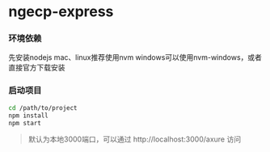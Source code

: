 # ngecp-express

### 环境依赖
先安装nodejs
mac、linux推荐使用nvm
windows可以使用nvm-windows，或者直接官方下载安装

### 启动项目
```bash
cd /path/to/project
npm install
npm start
```

> 默认为本地3000端口，可以通过 http://localhost:3000/axure 访问
